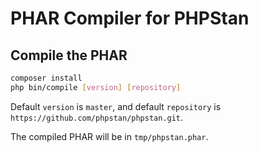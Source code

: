 # PHAR Compiler for PHPStan

## Compile the PHAR

```bash
composer install
php bin/compile [version] [repository]
```

Default `version` is `master`, and default `repository` is `https://github.com/phpstan/phpstan.git`.

The compiled PHAR will be in `tmp/phpstan.phar`.
